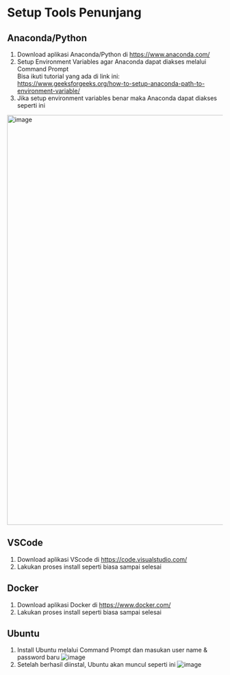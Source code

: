 # Setup Tools Penunjang

## Anaconda/Python
1. Download aplikasi Anaconda/Python di https://www.anaconda.com/
2. Setup Environment Variables agar Anaconda dapat diakses melalui Command Prompt\
   Bisa ikuti tutorial yang ada di link ini: https://www.geeksforgeeks.org/how-to-setup-anaconda-path-to-environment-variable/
3. Jika setup environment variables benar maka Anaconda dapat diakses seperti ini
 <img width="956" alt="image" src="https://github.com/Hawino/ETL-pipeline-snowflake-dbt-airflow/assets/160495569/c3198ae5-8a88-417e-b3fd-c6c78f338e71">

## VSCode
1. Download aplikasi VScode di https://code.visualstudio.com/
2. Lakukan proses install seperti biasa sampai selesai

## Docker
1. Download aplikasi Docker di https://www.docker.com/
2. Lakukan proses install seperti biasa sampai selesai

## Ubuntu
1. Install Ubuntu melalui Command Prompt dan masukan user name & password baru
![image](https://github.com/Hawino/ETL-pipeline-snowflake-dbt-airflow/assets/160495569/4052761e-f215-46db-9e12-63a7e8d143bf)
2. Setelah berhasil diinstal, Ubuntu akan muncul seperti ini
![image](https://github.com/Hawino/ETL-pipeline-snowflake-dbt-airflow/assets/160495569/9830ebcf-4689-47ce-a6b5-db64952b11c6)


